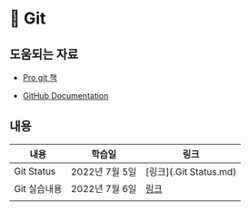 # 🎉 Git

## 도움되는 자료

* [Pro git 책](https://git-scm.com/book/ko/v2)

* [GitHub Documentation](https://docs.github.com/en)

## 내용

| 내용         | 학습일         | 링크                    |
| ------------ | -------------- | ----------------------- |
| Git Status   | 2022년 7월 5일 | [링크](.Git Status.md) |
| Git 실습내용 | 2022년 7월 6일 |                         [링크](./0706.md)|
|              |                |                         |
